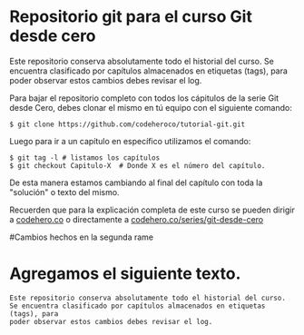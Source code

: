 # Repositorio git para el curso Git desde cero

Este repositorio conserva absolutamente todo el historial del curso.
Se encuentra clasificado por capítulos almacenados en etiquetas (tags), para
poder observar estos cambios debes revisar el log.

Para bajar el repositorio completo con todos los cápitulos de la serie Git
desde Cero, debes clonar el mismo en tú equipo con el siguiente comando:

    $ git clone https://github.com/codeheroco/tutorial-git.git

Luego para ir a un capítulo en específico utilizamos el comando:

    $ git tag -l # listamos los capítulos
    $ git checkout Capitulo-X  # Donde X es el número del capítulo.

De esta manera estamos cambiando al final del capítulo con toda la "solución"
o texto del mismo.

Recuerden que para la explicación completa de este curso se pueden dirigir a
[codehero.co](http://codehero.co) o directamente a [codehero.co/series/git-desde-cero](http://codehero.co/series/git-desde-cero/)


#Cambios hechos en la segunda rame


# Agregamos el siguiente texto.
    
    Este repositorio conserva absolutamente todo el historial del curso.
    Se encuentra clasificado por capítulos almacenados en etiquetas (tags), para
    poder observar estos cambios debes revisar el log.
